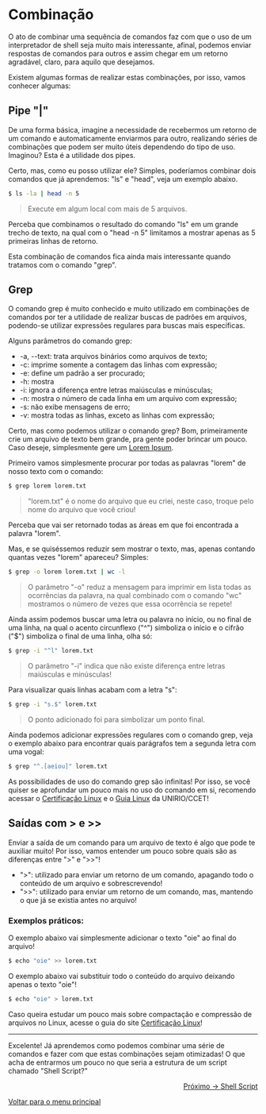 # Combinação

O ato de combinar uma sequência de comandos faz com que o uso de um interpretador de shell seja muito mais interessante, afinal, podemos enviar respostas de comandos para outros e assim chegar em um retorno agradável, claro, para aquilo que desejamos. 

Existem algumas formas de realizar estas combinações, por isso, vamos conhecer algumas:

## Pipe "|"

De uma forma básica, imagine a necessidade de recebermos um retorno de um comando e automaticamente enviarmos para outro, realizando séries de combinações que podem ser muito úteis dependendo do tipo de uso. Imaginou? Esta é a utilidade dos pipes.

Certo, mas, como eu posso utilizar ele? Simples, poderíamos combinar dois comandos que já aprendemos: "ls" e "head", veja um exemplo abaixo.

```sh
$ ls -la | head -n 5
```
> Execute em algum local com mais de 5 arquivos.

Perceba que combinamos o resultado do comando "ls" em um grande trecho de texto, na qual com o "head -n 5" limitamos a mostrar apenas as 5 primeiras linhas de retorno.

Esta combinação de comandos fica ainda mais interessante quando tratamos com o comando "grep".

## Grep

O comando grep é muito conhecido e muito utilizado em combinações de comandos por ter a utilidade de realizar buscas de padrões em arquivos, podendo-se utilizar expressões regulares para buscas mais específicas.

Alguns parâmetros do comando grep:
- -a, --text: trata arquivos binários como arquivos de texto;
- -c: imprime somente a contagem das linhas com expressão;
- -e: define um padrão a ser procurado;
- -h: mostra
- -i: ignora a diferença entre letras maiúsculas e minúsculas;
- -n: mostra o número de cada linha em um arquivo com expressão;
- -s: não exibe mensagens de erro;
- -v: mostra todas as linhas, exceto as linhas com expressão;

Certo, mas como podemos utilizar o comando grep? Bom, primeiramente crie um arquivo de texto bem grande, pra gente poder brincar um pouco. Caso deseje, simplesmente gere um [Lorem Ipsum](https://www.lipsum.com/).

Primeiro vamos simplesmente procurar por todas as palavras "lorem" de nosso texto com o comando:

```sh
$ grep lorem lorem.txt
```
> "lorem.txt" é o nome do arquivo que eu criei, neste caso, troque pelo nome do arquivo que você criou!

Perceba que vai ser retornado todas as áreas em que foi encontrada a palavra "lorem".

Mas, e se quiséssemos reduzir sem mostrar o texto, mas, apenas contando quantas vezes "lorem" apareceu? Simples:

```sh
$ grep -o lorem lorem.txt | wc -l
```
> O parâmetro "-o" reduz a mensagem para imprimir em lista todas as ocorrências da palavra, na qual combinado com o comando "wc" mostramos o número de vezes que essa ocorrência se repete!

Ainda assim podemos buscar uma letra ou palavra no início, ou no final de uma linha, na qual o acento circunflexo ("^") simboliza o início e o cifrão ("$") simboliza o final de uma linha, olha só:

```sh
$ grep -i "^l" lorem.txt
```
> O parâmetro "-i" indica que não existe diferença entre letras maiúsculas e minúsculas!

Para visualizar quais linhas acabam com a letra "s":

```sh
$ grep -i "s.$" lorem.txt
```
> O ponto adicionado foi para simbolizar um ponto final.

Ainda podemos adicionar expressões regulares com o comando grep, veja o exemplo abaixo para encontrar quais parágrafos tem a segunda letra com uma vogal:

```sh
$ grep "^.[aeiou]" lorem.txt
```

As possibilidades de uso do comando grep são infinitas! Por isso, se você quiser se aprofundar um pouco mais no uso do comando em si, recomendo acessar o [Certificação Linux](https://www.certificacaolinux.com.br/comando-linux-grep/) e o [Guia Linux](https://guialinux.uniriotec.br/grep/) da UNIRIO/CCET!

## Saídas com > e >>

Enviar a saída de um comando para um arquivo de texto é algo que pode te auxiliar muito! Por isso, vamos entender um pouco sobre quais são as diferenças entre ">" e ">>"!

- ">": utilizado para enviar um retorno de um comando, apagando todo o conteúdo de um arquivo e sobrescrevendo!
- ">>": utilizado para enviar um retorno de um comando, mas, mantendo o que já se existia antes no arquivo!

### Exemplos práticos: 

O exemplo abaixo vai simplesmente adicionar o texto "oie" ao final do arquivo!

```sh
$ echo "oie" >> lorem.txt
```

O exemplo abaixo vai substituir todo o conteúdo do arquivo deixando apenas o texto "oie"!

```sh
$ echo "oie" > lorem.txt
```

Caso queira estudar um pouco mais sobre compactação e compressão de arquivos no Linux, acesse o guia do site [Certificação Linux](https://www.certificacaolinux.com.br/compactadores-de-arquivos-no-linux/)!

---

Excelente! Já aprendemos como podemos combinar uma série de comandos e fazer com que estas combinações sejam otimizadas! O que acha de entrarmos um pouco no que seria a estrutura de um script chamado "Shell Script?"

<p align="right">
  <a href="https://github.com/lanjoni/lpi4noobs/blob/main/content/pratica/shellscript.md">Próximo -> Shell Script</a>
</p>

<p align="left">
  <a href="https://github.com/lanjoni/lpi4noobs#roadmap">Voltar para o menu principal</a>
</p>
